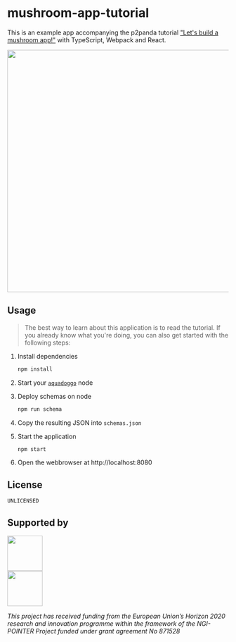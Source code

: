 # mushroom-app-tutorial

This is an example app accompanying the p2panda tutorial ["Let's build a mushroom app!"](https://p2panda.org/handbook/tutorials/mushroom-app) with TypeScript, Webpack and React.

<img src="https://raw.githubusercontent.com/p2panda/mushroom-app-tutorial/main/screenshot.png" width="550" />

## Usage

> The best way to learn about this application is to read the tutorial. If you already know what you're doing, you can also get started with the following steps:

1. Install dependencies
    ```bash
    npm install
    ```
    
2. Start your [`aquadoggo`](https://github.com/p2panda/aquadoggo) node
3. Deploy schemas on node
    ```bash
    npm run schema
    ```
    
4. Copy the resulting JSON into `schemas.json`
5. Start the application
    ```bash
    npm start
    ```
    
6. Open the webbrowser at http://localhost:8080

## License

`UNLICENSED`

## Supported by

<img src="https://p2panda.org/images/ngi-logo.png" width="auto" height="80px" /><br /><img src="https://p2panda.org/images/eu-flag-logo.png" width="auto" height="80px" />

_This project has received funding from the European Union’s Horizon 2020 research and innovation programme within the framework of the NGI-POINTER Project funded under grant agreement No 871528_
